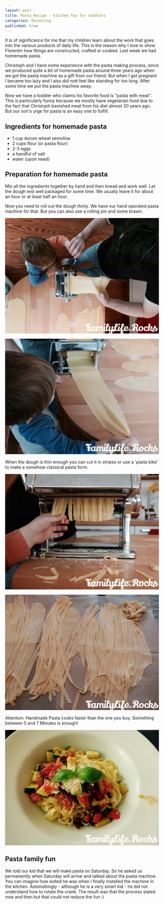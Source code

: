 ```yaml
---
layout: post
title: Pasta Recipe - kitchen fun for toddlers
categories: Parenting
published: true
---
```


It is of significance for me that my children learn about the work that goes into the various products of daily life. This is the reason why I love to show Florentin how things are constructed, crafted or cooked. Last week we had homemade pasta.

Christoph and I have some experience with the pasta making process, since we produced quite a bit of homemade pasta around three years ago when we got the pasta machine as a gift from our friend. But when I got pregnant I became too lazy and I also did nott feel like standing for too long. After some time we put the pasta machine away.

Now we have a toddler who claims his favorite food is "pasta with meat". This is particularly funny because we mostly have vegetarian food due to the fact that Christoph banished meat from his diet almost 20 years ago. But our son's urge for pasta is an easy one to fulfill.

## Ingredients for homemade pasta

- 1 cup durum wheat semolina
- 2 cups flour (or pasta flour)
- 2-3 eggs
- a handful of salt
- water (upon need)

## Preparation for homemade pasta

Mix all the ingredients together by hand and then knead and work well. Let the dough rest well packaged for some time. We usually leave it for about an hour or at least half an hour.

Now you need to roll out the dough thinly. We have our hand operated pasta machine for that. But you can also use a rolling pin and some brawn.

![Homemade pasta](/assets/img/pasta-05.jpg)

![Homemade pasta](/assets/img/pasta-04.jpg)

When the dough is thin enough you can cut it in stripes or use a 'pasta bike' to make a somehow classical pasta form.

![Homemade pasta](/assets/img/pasta-03.jpg)

![Homemade pasta](/assets/img/pasta-02.jpg)

Attention: Handmade Pasta cooks faster than the one you buy. Something between 5 and 7 Minutes is enough!

![Homemade pasta](/assets/img/pasta-01.jpg)

## Pasta family fun

We told our kid that we will make pasta on Saturday. So he asked us permanently when Saturday will arrive and talked about the pasta machine. You can imagine how exited he was when I finally installed the machine in the kitchen. Astonishingly - although he is a very smart kid - he did not understand how to rotate the crank. The result was that the process staled now and then but that could not reduce the fun :)
